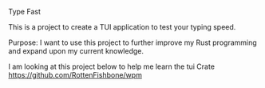 Type Fast

This is a project to create a TUI application to test your typing speed.

Purpose:
I want to use this project to further improve my Rust programming and expand
upon my current knowledge.


I am looking at this project below to help me learn the tui Crate
https://github.com/RottenFishbone/wpm

